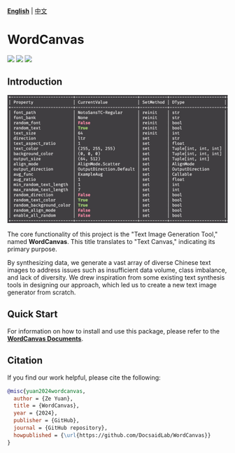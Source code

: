**[English](./README_en.md)** | [中文](./README.md)

# WordCanvas

<p align="left">
    <a href="./LICENSE"><img src="https://img.shields.io/badge/license-Apache%202-dfd.svg"></a>
    <a href="https://github.com/DocsaidLab/WordCanvas/releases"><img src="https://img.shields.io/github/v/release/DocsaidLab/WordCanvas?color=ffa"></a>
    <a href=""><img src="https://img.shields.io/badge/python-3.8+-aff.svg"></a>
</p>

## Introduction

<div align="center">
    <img src="./docs/title.jpg" width="800">
</div>

The core functionality of this project is the "Text Image Generation Tool," named **WordCanvas**. This title translates to "Text Canvas," indicating its primary purpose.

By synthesizing data, we generate a vast array of diverse Chinese text images to address issues such as insufficient data volume, class imbalance, and lack of diversity. We drew inspiration from some existing text synthesis tools in designing our approach, which led us to create a new text image generator from scratch.

## Quick Start

For information on how to install and use this package, please refer to the [**WordCanvas Documents**](https://docsaid.org/wordcanvas/intro/).

## Citation

If you find our work helpful, please cite the following:

```bibtex
@misc{yuan2024wordcanvas,
  author = {Ze Yuan},
  title = {WordCanvas},
  year = {2024},
  publisher = {GitHub},
  journal = {GitHub repository},
  howpublished = {\url{https://github.com/DocsaidLab/WordCanvas}}
}
```